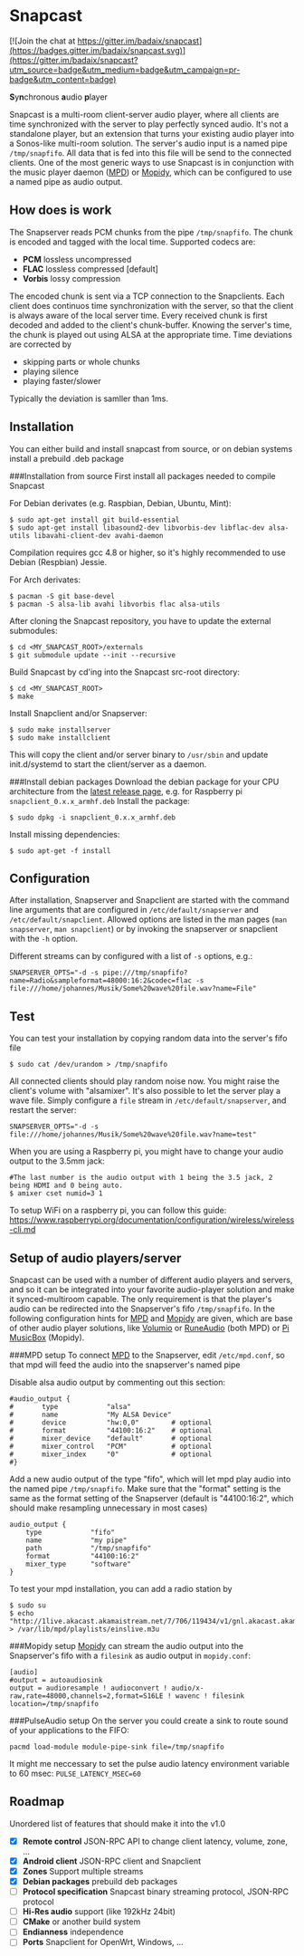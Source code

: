 Snapcast
========

[![Join the chat at https://gitter.im/badaix/snapcast](https://badges.gitter.im/badaix/snapcast.svg)](https://gitter.im/badaix/snapcast?utm_source=badge&utm_medium=badge&utm_campaign=pr-badge&utm_content=badge)

**S**y**n**chronous **a**udio **p**layer

Snapcast is a multi-room client-server audio player, where all clients are time synchronized with the server to play perfectly synced audio. It's not a standalone player, but an extension that turns your existing audio player into a Sonos-like multi-room solution.
The server's audio input is a named pipe `/tmp/snapfifo`. All data that is fed into this file will be send to the connected clients. One of the most generic ways to use Snapcast is in conjunction with the music player daemon ([MPD](http://www.musicpd.org/)) or [Mopidy](https://www.mopidy.com/), which can be configured to use a named pipe as audio output.

How does is work
----------------
The Snapserver reads PCM chunks from the pipe `/tmp/snapfifo`. The chunk is encoded and tagged with the local time. Supported codecs are:
* **PCM** lossless uncompressed
* **FLAC** lossless compressed [default]
* **Vorbis** lossy compression

The encoded chunk is sent via a TCP connection to the Snapclients.
Each client does continuos time synchronization with the server, so that the client is always aware of the local server time.
Every received chunk is first decoded and added to the client's chunk-buffer. Knowing the server's time, the chunk is played out using ALSA at the appropriate time. Time deviations are corrected by
* skipping parts or whole chunks
* playing silence
* playing faster/slower

Typically the deviation is samller than 1ms.

Installation
------------
You can either build and install snapcast from source, or on debian systems install a prebuild .deb package

###Installation from source
First install all packages needed to compile Snapcast

For Debian derivates (e.g. Raspbian, Debian, Ubuntu, Mint):

    $ sudo apt-get install git build-essential
    $ sudo apt-get install libasound2-dev libvorbis-dev libflac-dev alsa-utils libavahi-client-dev avahi-daemon

Compilation requires gcc 4.8 or higher, so it's highly recommended to use Debian (Respbian) Jessie.

For Arch derivates:

    $ pacman -S git base-devel
    $ pacman -S alsa-lib avahi libvorbis flac alsa-utils

After cloning the Snapcast repository, you have to update the external submodules:

    $ cd <MY_SNAPCAST_ROOT>/externals
    $ git submodule update --init --recursive

Build Snapcast by cd'ing into the Snapcast src-root directory:

    $ cd <MY_SNAPCAST_ROOT>
    $ make

Install Snapclient and/or Snapserver:

    $ sudo make installserver
    $ sudo make installclient

This will copy the client and/or server binary to `/usr/sbin` and update init.d/systemd to start the client/server as a daemon.

###Install debian packages
Download the debian package for your CPU architecture from the [latest release page](https://github.com/badaix/snapcast/releases/latest), e.g. for Raspberry pi `snapclient_0.x.x_armhf.deb`
Install the package:

    $ sudo dpkg -i snapclient_0.x.x_armhf.deb

Install missing dependencies:

    $ sudo apt-get -f install

Configuration
-------------
After installation, Snapserver and Snapclient are started with the command line arguments that are configured in `/etc/default/snapserver` and `/etc/default/snapclient`.
Allowed options are listed in the man pages (`man snapserver`, `man snapclient`) or by invoking the snapserver or snapclient with the `-h` option.

Different streams can by configured with a list of `-s` options, e.g.:

    SNAPSERVER_OPTS="-d -s pipe:///tmp/snapfifo?name=Radio&sampleformat=48000:16:2&codec=flac -s file:///home/johannes/Musik/Some%20wave%20file.wav?name=File"

Test
----
You can test your installation by copying random data into the server's fifo file

    $ sudo cat /dev/urandom > /tmp/snapfifo

All connected clients should play random noise now. You might raise the client's volume with "alsamixer".
It's also possible to let the server play a wave file. Simply configure a `file` stream in `/etc/default/snapserver`, and restart the server:

    SNAPSERVER_OPTS="-d -s file:///home/johannes/Musik/Some%20wave%20file.wav?name=test"

When you are using a Raspberry pi, you might have to change your audio output to the 3.5mm jack:

    #The last number is the audio output with 1 being the 3.5 jack, 2 being HDMI and 0 being auto.
    $ amixer cset numid=3 1

To setup WiFi on a raspberry pi, you can follow this guide:
https://www.raspberrypi.org/documentation/configuration/wireless/wireless-cli.md


Setup of audio players/server
-----------------------------
Snapcast can be used with a number of different audio players and servers, and so it can be integrated into your favorite audio-player solution and make it synced-multiroom capable.
The only requirement is that the player's audio can be redirected into the Snapserver's fifo `/tmp/snapfifo`. In the following configuration hints for [MPD](http://www.musicpd.org/) and [Mopidy](https://www.mopidy.com/) are given, which are base of other audio player solutions, like [Volumio](https://volumio.org/) or [RuneAudio](http://www.runeaudio.com/) (both MPD) or [Pi MusicBox](http://www.pimusicbox.com/) (Mopidy).

###MPD setup
To connect [MPD](http://www.musicpd.org/) to the Snapserver, edit `/etc/mpd.conf`, so that mpd will feed the audio into the snapserver's named pipe

Disable alsa audio output by commenting out this section:

    #audio_output {
    #       type            "alsa"
    #       name            "My ALSA Device"
    #       device          "hw:0,0"        # optional
    #       format          "44100:16:2"    # optional
    #       mixer_device    "default"       # optional
    #       mixer_control   "PCM"           # optional
    #       mixer_index     "0"             # optional
    #}

Add a new audio output of the type "fifo", which will let mpd play audio into the named pipe `/tmp/snapfifo`.
Make sure that the "format" setting is the same as the format setting of the Snapserver (default is "44100:16:2", which should make resampling unnecessary in most cases)

    audio_output {
        type            "fifo"
        name            "my pipe"
        path            "/tmp/snapfifo"
        format          "44100:16:2"
        mixer_type      "software"
    }

To test your mpd installation, you can add a radio station by

    $ sudo su
    $ echo "http://1live.akacast.akamaistream.net/7/706/119434/v1/gnl.akacast.akamaistream.net/1live" > /var/lib/mpd/playlists/einslive.m3u

###Mopidy setup
[Mopidy](https://www.mopidy.com/) can stream the audio output into the Snapserver's fifo with a `filesink` as audio output in `mopidy.conf`:

    [audio]
    #output = autoaudiosink
    output = audioresample ! audioconvert ! audio/x-raw,rate=48000,channels=2,format=S16LE ! wavenc ! filesink location=/tmp/snapfifo

###PulseAudio setup
On the server you could create a sink to route sound of your applications to the FIFO:
```
pacmd load-module module-pipe-sink file=/tmp/snapfifo
```
It might me neccessary to set the pulse audio latency environment variable to 60 msec: `PULSE_LATENCY_MSEC=60`

Roadmap
-------
Unordered list of features that should make it into the v1.0
- [X] **Remote control** JSON-RPC API to change client latency, volume, zone, ...
- [X] **Android client** JSON-RPC client and Snapclient
- [X] **Zones** Support multiple streams
- [X] **Debian packages** prebuild deb packages
- [ ] **Protocol specification** Snapcast binary streaming protocol, JSON-RPC protocol
- [ ] **Hi-Res audio** support (like 192kHz 24bit)
- [ ] **CMake** or another build system
- [ ] **Endianness** independence
- [ ] **Ports** Snapclient for OpenWrt, Windows, ...
